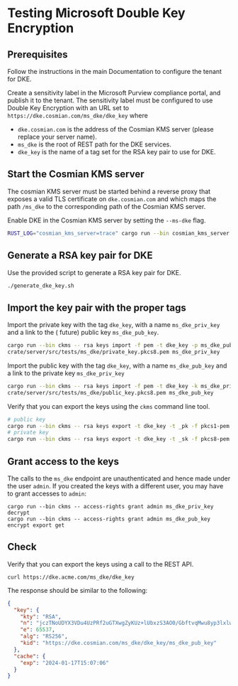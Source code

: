 # Testing Microsoft Double Key Encryption

## Prerequisites

Follow the instructions in the main Documentation to configure the tenant for DKE.

Create a sensitivity label in the Microsoft Purview compliance portal, and publish it to the tenant.
The sensitivity label must be configured to use Double Key Encryption with an URL set to
`https://dke.cosmian.com/ms_dke/dke_key` where

- `dke.cosmian.com` is the address of the Cosmian KMS server (please replace your server name).
- `ms_dke` is the root of REST path for the DKE services.
- `dke_key` is the name of a tag set for the RSA key pair to use for DKE.

## Start the Cosmian KMS server

The cosmian KMS server must be started behind a reverse proxy that exposes a valid TLS certificate
on `dke.cosmian.com`
and which maps the path `/ms_dke` to the corresponding path of the Cosmian KMS server.

Enable DKE in the Cosmian KMS server by setting the `--ms-dke` flag.

```bash
RUST_LOG="cosmian_kms_server=trace" cargo run --bin cosmian_kms_server -- --ms-dke-service-url https://dke.cosmian.com/ms_dke
```

## Generate a RSA key pair for DKE

Use the provided script to generate a RSA key pair for DKE.

```bash
./generate_dke_key.sh
```

## Import the key pair with the proper tags

Import the private key with the tag `dke_key`, with a name `ms_dke_priv_key` and a link to the (
future) public
key `ms_dke_pub_key`.

```bash
cargo run --bin ckms -- rsa keys import -f pem -t dke_key -p ms_dke_pub_key \
crate/server/src/tests/ms_dke/private_key.pkcs8.pem ms_dke_priv_key
```

Import the public key with the tag `dke_key`, with a name `ms_dke_pub_key` and a link to the private
key `ms_dke_priv_key`

```bash
cargo run --bin ckms -- rsa keys import -f pem -t dke_key -k ms_dke_priv_key \
crate/server/src/tests/ms_dke/public_key.pkcs8.pem ms_dke_pub_key

```

Verify that you can export the keys using the `ckms` command line tool.

```bash
# public key
cargo run --bin ckms -- rsa keys export -t dke_key -t _pk -f pkcs1-pem /tmp/pub_key.pkcs1.pem
# private key
cargo run --bin ckms -- rsa keys export -t dke_key -t _sk -f pkcs8-pem /tmp/priv_key.pkcs1.pem
```

## Grant access to the keys

The calls to the `ms_dke` endpoint are unauthenticated and hence made under the user `admin`. If
you created the keys with a different user, you may have to grant accesses to `admin`:

```shell
cargo run --bin ckms -- access-rights grant admin ms_dke_priv_key decrypt
cargo run --bin ckms -- access-rights grant admin ms_dke_pub_key encrypt export get
```

## Check

Verify that you can export the keys using a call to the REST API.

```shell
curl https://dke.acme.com/ms_dke/dke_key
```

The response should be similar to the following:

```json
{
  "key": {
    "kty": "RSA",
    "n": "jczTNoUDYX3VDu4UzPRf2uGTXwgZyKUz+lUbxzS3AO0/GbftvqMwu8yp3lxlwH7O9My32tNMAJXJtBSf+DiaD3xIA6HTdOa4dHvIZlIxrNeRyQLuUEu2+qdc5/x1FJmEkuG33xunFeeAUU3CNSO5X+IZ3nS3rdOIL6wwASVJKBPgM9AH95xqmxXQNOFpmbriv/c5VAqd7Ih83H8KBzowsYRNYiWqIJvFVP224p2UNNqpr0WX+QPkgoQYH5hKGRR8bj3BVYhzlEE+4/BQLp2ECfSYCe1kRYqlfSpBRHrrKhZ+VcEsYg/9zbAKPmLc4fRMR66KaG5ANpe7OseVFLHyNQ==",
    "e": 65537,
    "alg": "RS256",
    "kid": "https://dke.cosmian.com/ms_dke/dke_key/ms_dke_pub_key"
  },
  "cache": {
    "exp": "2024-01-17T15:07:06"
  }
}
```
